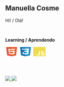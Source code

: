 ## Manuella Cosme
Hi! / Olá! 

<br>

**Learning / Aprendendo**
<div style="display: inline_block">
  <img align="center" alt="Manuella-HTML" height="30" width="40" src="https://raw.githubusercontent.com/devicons/devicon/master/icons/html5/html5-original.svg">
  <img align="center" alt="Manuella-CSS" height="30" width="40" src="https://raw.githubusercontent.com/devicons/devicon/master/icons/css3/css3-original.svg">
  <img align="center" alt="Manuella-Js" height="30" width="40" src="https://raw.githubusercontent.com/devicons/devicon/master/icons/javascript/javascript-plain.svg">
</div>

<br> <br>

<div>
  <a href="https://github.com/manuellacosme">
  <img height="150em" src="https://github-readme-stats.vercel.app/api?username=manuellacosme&show_icons=true&theme=swift&include_all_commits=true&count_private=true"/>
  <img height="150em" src="https://github-readme-stats.vercel.app/api/top-langs/?username=manuellacosme&layout=compact&langs_count=7&theme=swift"/>
</div>
             

 <br>
 


